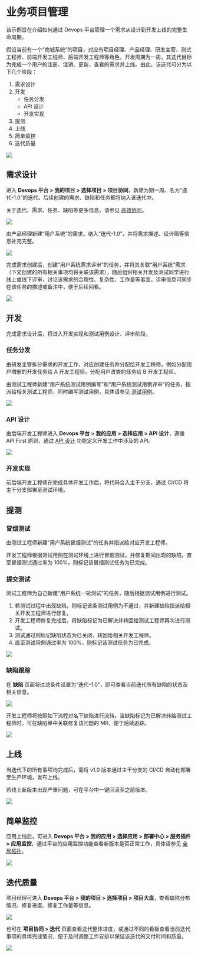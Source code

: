 # 业务项目管理
该示例旨在介绍如何通过 Devops 平台管理一个需求从设计到开发上线的完整生命周期。

假设当前有一个“商城系统”的项目，对应有项目经理、产品经理、研发主管、测试工程师、前端开发工程师、后端开发工程师等角色，开发周期为一周，其迭代目标为完成一个用户的注册、注销、更新、查看的需求并上线。由此，该迭代可分为以下几个阶段：
1. 需求设计
2. 开发
   * 任务分发
   * API 设计
   * 开发实现
3. 提测
4. 上线
5. 简单监控
6. 迭代质量

![](https://terminus-paas.oss-cn-hangzhou.aliyuncs.com/paas-doc/2021/08/05/a235ef6c-c1b2-40ca-a500-dfb55b02c81c.png)

## 需求设计
进入 **Devops 平台 > 我的项目 > 选择项目 > 项目协同**，新建为期一周、名为“迭代-1.0”的迭代。后续创建的需求、缺陷和任务都将纳入该迭代中。

关于迭代、需求、任务、缺陷等更多信息，请参见 [高效协同](../concepts/agile-info.md)。

![](https://terminus-paas.oss-cn-hangzhou.aliyuncs.com/paas-doc/2021/08/22/4a474094-a373-490e-9eb0-67c62c694643.png)

由产品经理新建“用户系统”的需求，纳入“迭代-1.0”，并将需求描述、设计稿等信息补充完整。

![](https://terminus-paas.oss-cn-hangzhou.aliyuncs.com/paas-doc/2021/08/22/1a637e68-fcf7-46a0-a41c-25c14b082bcd.png)

完成需求创建后，创建“用户系统需求评审”的任务，并将其关联“用户系统”需求（下文创建的所有相关事项均将关联该需求），随后组织相关开发及测试同学进行线上或线下评审，讨论该需求的合理性、复杂性、工作量等事宜。评审信息可同步在该任务的描述或备注中，便于后续回看。

![](https://terminus-paas.oss-cn-hangzhou.aliyuncs.com/paas-doc/2021/08/22/b84d959a-8029-4f9e-9928-fb1acd7bcac2.png)

## 开发
完成需求设计后，将进入开发实现和测试用例设计、评审阶段。

### 任务分发
由研发主管拆分需求的开发工作，对应创建任务并分配给开发工程师，例如分配用户增删的开发任务给 A 开发工程师，分配用户改查的任务给 B 开发工程师。

由测试工程师新建“用户系统测试用例编写”和“用户系统测试用例评审”的任务，指派给相关测试工程师，同时编写测试用例，具体请参见 [测试用例](../best-practices/manual-test.md#测试用例)。

![](https://terminus-paas.oss-cn-hangzhou.aliyuncs.com/paas-doc/2021/08/22/ffaae1f0-1bae-44e7-9e1c-73f60a3e6e55.png)

### API 设计
由后端开发工程师进入 **Devops 平台 > 我的应用 > 选择应用 > API 设计**，遵循 API First 原则，通过 [API 设计](../guides/api/api-design.md) 功能定义开发工作中涉及的 API。

![](https://terminus-paas.oss-cn-hangzhou.aliyuncs.com/paas-doc/2021/08/22/24903e4d-edc9-44a3-9ddc-deca00fd2520.png)

### 开发实现
前后端开发工程师在完成具体开发工作后，将代码合入主干分支，通过  CI/CD 将主干分支部署至测试环境。

## 提测

### 冒烟测试
由测试工程师新建“用户系统冒烟测试”的任务并指派给对应开发工程师。

开发工程师根据测试用例在测试环境上进行冒烟测试，并修复期间出现的缺陷，直至冒烟测试通过率为 100%，则标记该冒烟测试任务为已完成。

### 提交测试
测试工程师为自己新建“用户系统一轮测试”的任务，随后根据测试用例进行测试。

1. 若测试过程中出现缺陷，则标记该条测试用例为不通过，并新建缺陷指派给相关开发工程师进行修复。
2. 开发工程师修复完成后，将缺陷标记为已解决并转回给测试工程师再次进行测试。
3. 测试通过则标记缺陷状态为已关闭，转回给相关开发工程师。
4. 直至测试用例通过率为 100%，则标记该测试任务为已完成。

![](https://terminus-paas.oss-cn-hangzhou.aliyuncs.com/paas-doc/2021/08/22/20ad675a-4232-4af6-b2bd-e6c59be4957f.png)

### 缺陷跟踪
在 **缺陷** 页面将过滤条件设置为“迭代-1.0”，即可查看当前迭代所有缺陷的状态及相关信息。

![](https://terminus-paas.oss-cn-hangzhou.aliyuncs.com/paas-doc/2021/08/22/af54a9ea-cd3a-4f08-af6e-f17bee8fb2c0.png)

开发工程师将按照如下流程对名下缺陷进行流转。当缺陷标记为已解决转给测试工程师时，可在缺陷单中关联修复该问题的 MR，便于后续追踪。

![](https://terminus-paas.oss-cn-hangzhou.aliyuncs.com/paas-doc/2021/07/29/5aceb444-b9a0-4c8d-8743-6dba765cba5e.png)

## 上线
当迭代下的所有事项均完成后，需将 v1.0 版本通过主干分支的 CI/CD 自动化部署至生产环境，发布上线。

若线上新版本出现严重问题，可在平台中一键回滚至之前版本。

![](https://terminus-paas.oss-cn-hangzhou.aliyuncs.com/paas-doc/2021/08/22/a10d16bb-046b-48b4-8250-3a1cb1b73dfb.png)

## 简单监控
应用上线后，可进入 **Devops 平台 > 我的应用 > 选择应用 > 部署中心 > 服务插件 > 应用监控**，通过平台的应用监控功能查看新版本是否正常工作，具体请参见 [全局拓扑](../../msp/guides/apm/topology.md)。

![](https://terminus-paas.oss-cn-hangzhou.aliyuncs.com/paas-doc/2021/08/18/5675c9f0-ca3c-49cf-886c-35867feb019a.png)


## 迭代质量
项目经理可进入 **Devops 平台 > 我的项目 > 选择项目 > 项目大盘**，查看缺陷分布情况、修复进度、修复工作量等信息。

![](https://terminus-paas.oss-cn-hangzhou.aliyuncs.com/paas-doc/2021/08/22/36a80c29-0f88-4c2c-9a4c-362575c8d355.png)

也可在 **项目协同 > 迭代** 页面查看迭代整体进度，或通过不同的看板查看当前迭代事项的具体完成情况，便于及时调整工作安排以保证该迭代的交付时间和质量。

![](https://terminus-paas.oss-cn-hangzhou.aliyuncs.com/paas-doc/2021/08/22/ed0d9b19-8211-40c6-b6b6-75fab2ae8744.png)


